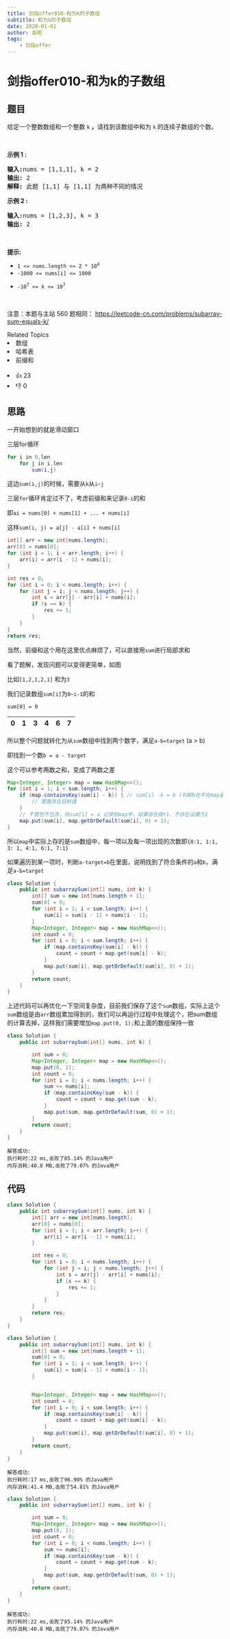 ```yaml
---
title: 剑指offer010-和为k的子数组
subtitle: 和为k的子数组
date: 2020-01-01
author: 高明
tags:
	- 剑指offer
---
```




# 剑指offer010-和为k的子数组

## 题目
<p>给定一个整数数组和一个整数&nbsp;<code>k</code><strong> ，</strong>请找到该数组中和为&nbsp;<code>k</code><strong>&nbsp;</strong>的连续子数组的个数。</p>

<p>&nbsp;</p>

<p><strong>示例 1 :</strong></p>

<pre>
<strong>输入:</strong>nums = [1,1,1], k = 2
<strong>输出:</strong> 2
<strong>解释:</strong> 此题 [1,1] 与 [1,1] 为两种不同的情况
</pre>

<p><strong>示例 2&nbsp;:</strong></p>

<pre>
<strong>输入:</strong>nums = [1,2,3], k = 3
<strong>输出:</strong> 2
</pre>

<p>&nbsp;</p>

<p><strong>提示:</strong></p>

<ul>
	<li><code>1 &lt;= nums.length &lt;= 2 * 10<sup>4</sup></code></li>
	<li><code>-1000 &lt;= nums[i] &lt;= 1000</code></li>
	<li>
	<p><code>-10<sup>7</sup>&nbsp;&lt;= k &lt;= 10<sup>7</sup></code></p>
	</li>
</ul>

<p>&nbsp;</p>

<p>注意：本题与主站 560&nbsp;题相同：&nbsp;<a href="https://leetcode-cn.com/problems/subarray-sum-equals-k/">https://leetcode-cn.com/problems/subarray-sum-equals-k/</a></p>
<div><div>Related Topics</div><div><li>数组</li><li>哈希表</li><li>前缀和</li></div></div><br><div><li>👍 23</li><li>👎 0</li></div>

## 思路

一开始想到的就是滑动窗口

三层for循环

```java
for i in 0,len
	for j in i,len
		sum(i,j)
```

这边`sum(i,j)`的时候，需要从`k`从`i~j`

三层`for`循环肯定过不了，考虑前缀和来记录`0-i`的和

即`ai = nums[0] + nums[1] + ... + nums[i]`

这样`sum(i, j) = a[j] - a[i] + nums[i]`

```java
int[] arr = new int[nums.length];
arr[0] = nums[0];
for (int i = 1; i < arr.length; i++) {
    arr[i] = arr[i - 1] + nums[i];
}
```

```java
int res = 0;
for (int i = 0; i < nums.length; i++) {
    for (int j = i; j < nums.length; j++) {
        int s = arr[j] - arr[i] + nums[i];
        if (s == k) {
            res += 1;
        }
    }
}
return res;
```

当然，前缀和这个用在这里优点麻烦了，可以直接用`sum`进行局部求和

看了题解，发现问题可以变得更简单，如图

比如`[1,2,1,2,1]` 和为`3`

我们记录数组`sum[i]`为`0~i-1`的和

`sum[0] = 0`

| 0    | 1    | 3    | 4    | 6    | 7    |
| ---- | ---- | ---- | ---- | ---- | ---- |

所以整个问题就转化为从`sum`数组中找到两个数字，满足`a-b=target` (a > b)

即找到一个数`b = a - target`

这个可以参考两数之和，变成了两数之差

```java
Map<Integer, Integer> map = new HashMap<>();
for (int i = 1; i < sum.length; i++) {
    if (map.containsKey(sum[i] - k)) { // sum[i] -k = b (判断b在不在map里面)
        // 里面存在目标值
    }
    // 不管包不包含，将sum[i] = a 记录到map中，如果存在就+1，不存在设置为1
    map.put(sum[i], map.getOrDefault(sum[i], 0) + 1);
}
```

所以`map`中实际上存的是`sum`数组中，每一项以及每一项出现的次数即`{0:1, 1:1, 3: 1, 4:1, 6:1, 7:1}`

如果遍历到某一项时，判断`a-target=b`在里面，说明找到了符合条件的`a`和`b`，满足`a-b=target`

```java
class Solution {
    public int subarraySum(int[] nums, int k) {
        int[] sum = new int[nums.length + 1];
        sum[0] = 0;
        for (int i = 1; i < sum.length; i++) {
            sum[i] = sum[i - 1] + nums[i - 1];
        }
        Map<Integer, Integer> map = new HashMap<>();
        int count = 0;
        for (int i = 0; i < sum.length; i++) {
            if (map.containsKey(sum[i] - k)) {
                count = count + map.get(sum[i] - k);
            }
            map.put(sum[i], map.getOrDefault(sum[i], 0) + 1);
        }
        return count;
    }
}
```

上述代码可以再优化一下空间复杂度，目前我们保存了这个`sum`数组，实际上这个`sum`数组是由`arr`数组累加得到的，我们可以再运行过程中处理这个，把sum数组的计算去掉，这样我们需要增加`map.put(0, 1);`和上面的数组保持一致

```java
class Solution {
    public int subarraySum(int[] nums, int k) {

        int sum = 0;
        Map<Integer, Integer> map = new HashMap<>();
        map.put(0, 1);
        int count = 0;
        for (int i = 0; i < nums.length; i++) {
            sum += nums[i];
            if (map.containsKey(sum - k)) {
                count = count + map.get(sum - k);
            }
            map.put(sum, map.getOrDefault(sum, 0) + 1);
        }
        return count;
    }
}
```

```
解答成功:
执行耗时:22 ms,击败了85.14% 的Java用户
内存消耗:40.8 MB,击败了79.07% 的Java用户
```



## 代码

```java
class Solution {
    public int subarraySum(int[] nums, int k) {
        int[] arr = new int[nums.length];
        arr[0] = nums[0];
        for (int i = 1; i < arr.length; i++) {
            arr[i] = arr[i - 1] + nums[i];
        }

        int res = 0;
        for (int i = 0; i < nums.length; i++) {
            for (int j = i; j < nums.length; j++) {
                int s = arr[j] - arr[i] + nums[i];
                if (s == k) {
                    res += 1;
                }
            }
        }
        return res;
    }
}
```

```java
class Solution {
    public int subarraySum(int[] nums, int k) {
        int[] sum = new int[nums.length + 1];
        sum[0] = 0;
        for (int i = 1; i < sum.length; i++) {
            sum[i] = sum[i - 1] + nums[i - 1];
        }


        Map<Integer, Integer> map = new HashMap<>();
        int count = 0;
        for (int i = 0; i < sum.length; i++) {
            if (map.containsKey(sum[i] - k)) {
                count = count + map.get(sum[i] - k);
            }
            map.put(sum[i], map.getOrDefault(sum[i], 0) + 1);
        }
        return count;
    }
}
```

```
解答成功:
执行耗时:17 ms,击败了96.90% 的Java用户
内存消耗:41.4 MB,击败了54.81% 的Java用户
```

```java
class Solution {
    public int subarraySum(int[] nums, int k) {

        int sum = 0;
        Map<Integer, Integer> map = new HashMap<>();
        map.put(0, 1);
        int count = 0;
        for (int i = 0; i < nums.length; i++) {
            sum += nums[i];
            if (map.containsKey(sum - k)) {
                count = count + map.get(sum - k);
            }
            map.put(sum, map.getOrDefault(sum, 0) + 1);
        }
        return count;
    }
}
```

```
解答成功:
执行耗时:22 ms,击败了85.14% 的Java用户
内存消耗:40.8 MB,击败了79.07% 的Java用户
```

